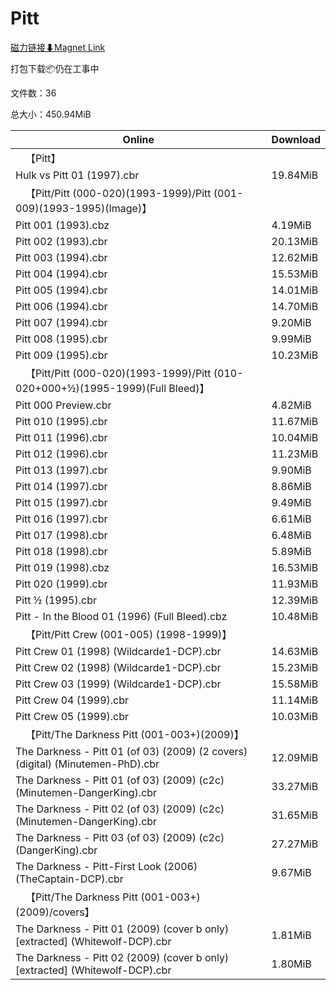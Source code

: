 # Pitt

[磁力链接⬇Magnet Link](magnet:?xt=urn:btih:960c81c1260405e7e14737c8c0bcab6297cf9eb3&dn=Pitt)

打包下载📦仍在工事中

文件数：36

总大小：450.94MiB

Online | Download
--- | ---
&emsp;【Pitt】 | 
Hulk vs Pitt 01 (1997).cbr | 19.84MiB
&emsp;【Pitt/Pitt (000-020)(1993-1999)/Pitt (001-009)(1993-1995)(Image)】 | 
Pitt 001 (1993).cbz | 4.19MiB
Pitt 002 (1993).cbr | 20.13MiB
Pitt 003 (1994).cbr | 12.62MiB
Pitt 004 (1994).cbr | 15.53MiB
Pitt 005 (1994).cbr | 14.01MiB
Pitt 006 (1994).cbr | 14.70MiB
Pitt 007 (1994).cbr | 9.20MiB
Pitt 008 (1995).cbr | 9.99MiB
Pitt 009 (1995).cbr | 10.23MiB
&emsp;【Pitt/Pitt (000-020)(1993-1999)/Pitt (010-020+000+½)(1995-1999)(Full Bleed)】 | 
Pitt 000 Preview.cbr | 4.82MiB
Pitt 010 (1995).cbr | 11.67MiB
Pitt 011 (1996).cbr | 10.04MiB
Pitt 012 (1996).cbr | 11.23MiB
Pitt 013 (1997).cbr | 9.90MiB
Pitt 014 (1997).cbr | 8.86MiB
Pitt 015 (1997).cbr | 9.49MiB
Pitt 016 (1997).cbr | 6.61MiB
Pitt 017 (1998).cbr | 6.48MiB
Pitt 018 (1998).cbr | 5.89MiB
Pitt 019 (1998).cbz | 16.53MiB
Pitt 020 (1999).cbr | 11.93MiB
Pitt ½ (1995).cbr | 12.39MiB
Pitt - In the Blood 01 (1996) (Full Bleed).cbz | 10.48MiB
&emsp;【Pitt/Pitt Crew (001-005) (1998-1999)】 | 
Pitt Crew 01 (1998) (Wildcarde1-DCP).cbr | 14.63MiB
Pitt Crew 02 (1998) (Wildcarde1-DCP).cbr | 15.23MiB
Pitt Crew 03 (1999) (Wildcarde1-DCP).cbr | 15.58MiB
Pitt Crew 04 (1999).cbr | 11.14MiB
Pitt Crew 05 (1999).cbr | 10.03MiB
&emsp;【Pitt/The Darkness Pitt (001-003+)(2009)】 | 
The Darkness - Pitt 01 (of 03) (2009) (2 covers) (digital) (Minutemen-PhD).cbr | 12.09MiB
The Darkness - Pitt 01 (of 03) (2009) (c2c) (Minutemen-DangerKing).cbr | 33.27MiB
The Darkness - Pitt 02 (of 03) (2009) (c2c) (Minutemen-DangerKing).cbr | 31.65MiB
The Darkness - Pitt 03 (of 03) (2009) (c2c) (DangerKing).cbr | 27.27MiB
The Darkness - Pitt-First Look (2006)(TheCaptain-DCP).cbr | 9.67MiB
&emsp;【Pitt/The Darkness Pitt (001-003+)(2009)/covers】 | 
The Darkness - Pitt 01 (2009) (cover b only) \[extracted\] (Whitewolf-DCP).cbr | 1.81MiB
The Darkness - Pitt 02 (2009) (cover b only) \[extracted\] (Whitewolf-DCP).cbr | 1.80MiB